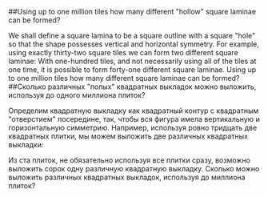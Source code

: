 ##Using up to one million tiles how many different "hollow" square laminae can be formed?

We shall define a square lamina to be a square outline with a square "hole" so that the shape possesses vertical and horizontal symmetry. For example, using exactly thirty-two square tiles we can form two different square laminae:
With one-hundred tiles, and not necessarily using all of the tiles at one time, it is possible to form forty-one different square laminae.
Using up to one million tiles how many different square laminae can be formed?
##Сколько различных "полых" квадратных выкладок можно выложить, используя до одного миллиона плиток?

Определим квадратную выкладку как квадратный контур с квадратным "отверстием" посередине, так, чтобы вся фигура имела вертикальную и горизонтальную симметрию. Например, используя ровно тридцать две квадратных плитки, мы можем выложить две различных квадратных выкладки:



Из ста плиток, не обязательно используя все плитки сразу, возможно выложить сорок одну различную квадратную выкладку.
Сколько можно выложить различных квадратных выкладок, используя до миллиона плиток?
